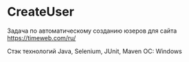 # CreateUser

Задача по автоматическому созданию юзеров для сайта https://timeweb.com/ru/

Стэк технологий Java, Selenium, JUnit, Maven ОС: Windows

